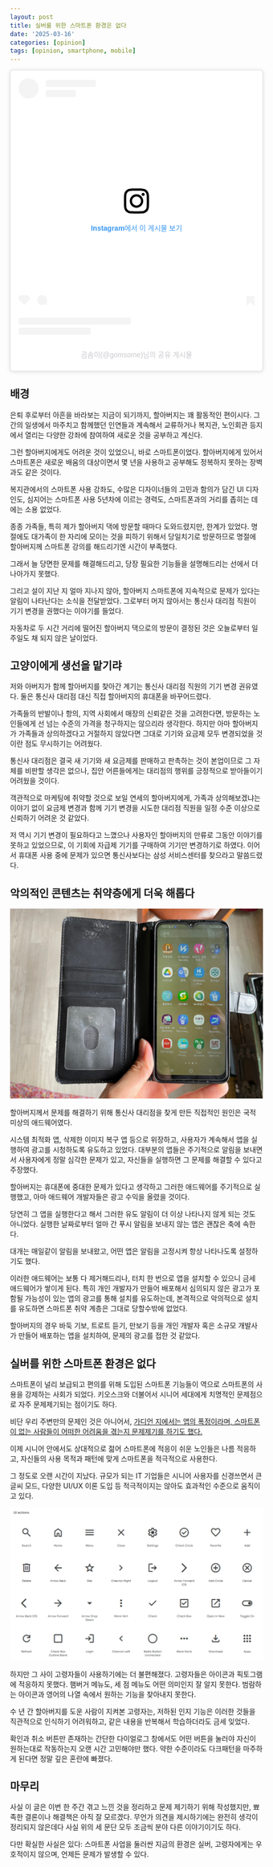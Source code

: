 ```yaml
---
layout: post
title: 실버를 위한 스마트폰 환경은 없다
date: '2025-03-16'
categories: [opinion]
tags: [opinion, smartphone, mobile]
---
```


<blockquote class="instagram-media" data-instgrm-permalink="https://www.instagram.com/p/DHryNUgyzzW/?utm_source=ig_embed&amp;utm_campaign=loading" data-instgrm-version="14" style=" background:#FFF; border:0; border-radius:3px; box-shadow:0 0 1px 0 rgba(0,0,0,0.5),0 1px 10px 0 rgba(0,0,0,0.15); margin: 1px; max-width:540px; min-width:326px; padding:0; width:99.375%; width:-webkit-calc(100% - 2px); width:calc(100% - 2px);"><div style="padding:16px;"> <a href="https://www.instagram.com/p/DHryNUgyzzW/?utm_source=ig_embed&amp;utm_campaign=loading" style=" background:#FFFFFF; line-height:0; padding:0 0; text-align:center; text-decoration:none; width:100%;" target="_blank"> <div style=" display: flex; flex-direction: row; align-items: center;"> <div style="background-color: #F4F4F4; border-radius: 50%; flex-grow: 0; height: 40px; margin-right: 14px; width: 40px;"></div> <div style="display: flex; flex-direction: column; flex-grow: 1; justify-content: center;"> <div style=" background-color: #F4F4F4; border-radius: 4px; flex-grow: 0; height: 14px; margin-bottom: 6px; width: 100px;"></div> <div style=" background-color: #F4F4F4; border-radius: 4px; flex-grow: 0; height: 14px; width: 60px;"></div></div></div><div style="padding: 19% 0;"></div> <div style="display:block; height:50px; margin:0 auto 12px; width:50px;"><svg width="50px" height="50px" viewBox="0 0 60 60" version="1.1" xmlns="https://www.w3.org/2000/svg" xmlns:xlink="https://www.w3.org/1999/xlink"><g stroke="none" stroke-width="1" fill="none" fill-rule="evenodd"><g transform="translate(-511.000000, -20.000000)" fill="#000000"><g><path d="M556.869,30.41 C554.814,30.41 553.148,32.076 553.148,34.131 C553.148,36.186 554.814,37.852 556.869,37.852 C558.924,37.852 560.59,36.186 560.59,34.131 C560.59,32.076 558.924,30.41 556.869,30.41 M541,60.657 C535.114,60.657 530.342,55.887 530.342,50 C530.342,44.114 535.114,39.342 541,39.342 C546.887,39.342 551.658,44.114 551.658,50 C551.658,55.887 546.887,60.657 541,60.657 M541,33.886 C532.1,33.886 524.886,41.1 524.886,50 C524.886,58.899 532.1,66.113 541,66.113 C549.9,66.113 557.115,58.899 557.115,50 C557.115,41.1 549.9,33.886 541,33.886 M565.378,62.101 C565.244,65.022 564.756,66.606 564.346,67.663 C563.803,69.06 563.154,70.057 562.106,71.106 C561.058,72.155 560.06,72.803 558.662,73.347 C557.607,73.757 556.021,74.244 553.102,74.378 C549.944,74.521 548.997,74.552 541,74.552 C533.003,74.552 532.056,74.521 528.898,74.378 C525.979,74.244 524.393,73.757 523.338,73.347 C521.94,72.803 520.942,72.155 519.894,71.106 C518.846,70.057 518.197,69.06 517.654,67.663 C517.244,66.606 516.755,65.022 516.623,62.101 C516.479,58.943 516.448,57.996 516.448,50 C516.448,42.003 516.479,41.056 516.623,37.899 C516.755,34.978 517.244,33.391 517.654,32.338 C518.197,30.938 518.846,29.942 519.894,28.894 C520.942,27.846 521.94,27.196 523.338,26.654 C524.393,26.244 525.979,25.756 528.898,25.623 C532.057,25.479 533.004,25.448 541,25.448 C548.997,25.448 549.943,25.479 553.102,25.623 C556.021,25.756 557.607,26.244 558.662,26.654 C560.06,27.196 561.058,27.846 562.106,28.894 C563.154,29.942 563.803,30.938 564.346,32.338 C564.756,33.391 565.244,34.978 565.378,37.899 C565.522,41.056 565.552,42.003 565.552,50 C565.552,57.996 565.522,58.943 565.378,62.101 M570.82,37.631 C570.674,34.438 570.167,32.258 569.425,30.349 C568.659,28.377 567.633,26.702 565.965,25.035 C564.297,23.368 562.623,22.342 560.652,21.575 C558.743,20.834 556.562,20.326 553.369,20.18 C550.169,20.033 549.148,20 541,20 C532.853,20 531.831,20.033 528.631,20.18 C525.438,20.326 523.257,20.834 521.349,21.575 C519.376,22.342 517.703,23.368 516.035,25.035 C514.368,26.702 513.342,28.377 512.574,30.349 C511.834,32.258 511.326,34.438 511.181,37.631 C511.035,40.831 511,41.851 511,50 C511,58.147 511.035,59.17 511.181,62.369 C511.326,65.562 511.834,67.743 512.574,69.651 C513.342,71.625 514.368,73.296 516.035,74.965 C517.703,76.634 519.376,77.658 521.349,78.425 C523.257,79.167 525.438,79.673 528.631,79.82 C531.831,79.965 532.853,80.001 541,80.001 C549.148,80.001 550.169,79.965 553.369,79.82 C556.562,79.673 558.743,79.167 560.652,78.425 C562.623,77.658 564.297,76.634 565.965,74.965 C567.633,73.296 568.659,71.625 569.425,69.651 C570.167,67.743 570.674,65.562 570.82,62.369 C570.966,59.17 571,58.147 571,50 C571,41.851 570.966,40.831 570.82,37.631"></path></g></g></g></svg></div><div style="padding-top: 8px;"> <div style=" color:#3897f0; font-family:Arial,sans-serif; font-size:14px; font-style:normal; font-weight:550; line-height:18px;">Instagram에서 이 게시물 보기</div></div><div style="padding: 12.5% 0;"></div> <div style="display: flex; flex-direction: row; margin-bottom: 14px; align-items: center;"><div> <div style="background-color: #F4F4F4; border-radius: 50%; height: 12.5px; width: 12.5px; transform: translateX(0px) translateY(7px);"></div> <div style="background-color: #F4F4F4; height: 12.5px; transform: rotate(-45deg) translateX(3px) translateY(1px); width: 12.5px; flex-grow: 0; margin-right: 14px; margin-left: 2px;"></div> <div style="background-color: #F4F4F4; border-radius: 50%; height: 12.5px; width: 12.5px; transform: translateX(9px) translateY(-18px);"></div></div><div style="margin-left: 8px;"> <div style=" background-color: #F4F4F4; border-radius: 50%; flex-grow: 0; height: 20px; width: 20px;"></div> <div style=" width: 0; height: 0; border-top: 2px solid transparent; border-left: 6px solid #f4f4f4; border-bottom: 2px solid transparent; transform: translateX(16px) translateY(-4px) rotate(30deg)"></div></div><div style="margin-left: auto;"> <div style=" width: 0px; border-top: 8px solid #F4F4F4; border-right: 8px solid transparent; transform: translateY(16px);"></div> <div style=" background-color: #F4F4F4; flex-grow: 0; height: 12px; width: 16px; transform: translateY(-4px);"></div> <div style=" width: 0; height: 0; border-top: 8px solid #F4F4F4; border-left: 8px solid transparent; transform: translateY(-4px) translateX(8px);"></div></div></div> <div style="display: flex; flex-direction: column; flex-grow: 1; justify-content: center; margin-bottom: 24px;"> <div style=" background-color: #F4F4F4; border-radius: 4px; flex-grow: 0; height: 14px; margin-bottom: 6px; width: 224px;"></div> <div style=" background-color: #F4F4F4; border-radius: 4px; flex-grow: 0; height: 14px; width: 144px;"></div></div></a><p style=" color:#c9c8cd; font-family:Arial,sans-serif; font-size:14px; line-height:17px; margin-bottom:0; margin-top:8px; overflow:hidden; padding:8px 0 7px; text-align:center; text-overflow:ellipsis; white-space:nowrap;"><a href="https://www.instagram.com/p/DHryNUgyzzW/?utm_source=ig_embed&amp;utm_campaign=loading" style=" color:#c9c8cd; font-family:Arial,sans-serif; font-size:14px; font-style:normal; font-weight:normal; line-height:17px; text-decoration:none;" target="_blank">곰솜이(@gomsome)님의 공유 게시물</a></p></div></blockquote>
<script async src="//www.instagram.com/embed.js"></script>

## 배경

은퇴 후로부터 아흔을 바라보는 지금이 되기까지, 할아버지는 꽤 활동적인 편이시다. 그간의 일생에서 마주치고 함께했던 인연들과 계속해서 교류하거나 복지관, 노인회관 등지에서 열리는 다양한 강좌에 참여하여 새로운 것을 공부하고 계신다.

그런 할아버지에게도 어려운 것이 있었으니, 바로 스마트폰이었다. 할아버지에게 있어서 스마트폰은 새로운 배움의 대상이면서 몇 년을 사용하고 공부해도 정복하지 못하는 장벽과도 같은 것이다.

복지관에서의 스마트폰 사용 강좌도, 수많은 디자이너들의 고민과 함의가 담긴 UI 디자인도, 심지어는 스마트폰 사용 5년차에 이르는 경력도, 스마트폰과의 거리를 좁히는 데에는 소용 없었다.

종종 가족들, 특히 제가 할아버지 댁에 방문할 때마다 도와드렸지만, 한계가 있었다. 명절에도 대가족이 한 자리에 모이는 것을 피하기 위해서 당일치기로 방문하므로 명절에 할아버지께 스마트폰 강의를 해드리기엔 시간이 부족했다.

그래서 늘 당면한 문제를 해결해드리고, 당장 필요한 기능들을 설명해드리는 선에서 더 나아가지 못했다.

그리고 설이 지난 지 얼마 지나지 않아, 할아버지 스마트폰에 지속적으로 문제가 있다는 알림이 나타난다는 소식을 전달받았다. 그로부터 머지 않아서는 통신사 대리점 직원이 기기 변경을 권했다는 이야기를 들었다.

자동차로 두 시간 거리에 떨어진 할아버지 댁으로의 방문이 결정된 것은 오늘로부터 일주일도 채 되지 않은 날이었다.

## 고양이에게 생선을 맡기랴

저와 아버지가 함께 할아버지를 찾아간 계기는 통신사 대리점 직원의 기기 변경 권유였다. 둘은 통신사 대리점 대신 직접 할아버지의 휴대폰을 바꾸어드렸다.

가족들의 반발이나 항의, 지역 사회에서 매장의 신뢰같은 것을 고려한다면, 방문하는 노인들에게 선 넘는 수준의 가격을 청구하지는 않으리라 생각한다. 하지만 아마 할아버지가 가족들과 상의하겠다고 거절하지 않았다면 그대로 기기와 요금제 모두 변경되었을 것이란 점도 무시하기는 어려웠다.

통신사 대리점은 결국 새 기기와 새 요금제를 판매하고 판촉하는 것이 본업이므로 그 자체를 비판할 생각은 없으나, 집안 어른들에게는 대리점의 행위를 긍정적으로 받아들이기 어려웠을 것이다.

객관적으로 마케팅에 취약할 것으로 보일 연세의 할아버지에게, 가족과 상의해보겠냐는 이야기 없이 요금제 변경과 함께 기기 변경을 시도한 대리점 직원을 일정 수준 이상으로 신뢰하기 어려운 것 같았다.

저 역시 기기 변경이 필요하다고 느꼈으나 사용자인 할아버지의 만류로 그동안 이야기를 못하고 있었으므로, 이 기회에 자급제 기기를 구매하여 기기만 변경하기로 하였다. 이어서 휴대폰 사용 중에 문제가 있으면 통신사보다는 삼성 서비스센터를 찾으라고 말씀드렸다.

## 악의적인 콘텐츠는 취약층에게 더욱 해롭다

![alt text](/static/posts/2025-03-16-there-is-no-smartphone-env-for-silver/image.png)

할아버지께서 문제를 해결하기 위해 통신사 대리점을 찾게 만든 직접적인 원인은 국적 미상의 애드웨어였다.

시스템 최적화 앱, 삭제한 이미지 복구 앱 등으로 위장하고, 사용자가 계속해서 앱을 실행하여 광고를 시청하도록 유도하고 있었다. 대부분의 앱들은 주기적으로 알림을 보내면서 사용자에게 정말 심각한 문제가 있고, 자신들을 실행하면 그 문제를 해결할 수 있다고 주장했다.

할아버지는 휴대폰에 중대한 문제가 있다고 생각하고 그러한 애드웨어를 주기적으로 실행했고, 아마 애드웨어 개발자들은 광고 수익을 올렸을 것이다.

당연히 그 앱을 실행한다고 해서 그러한 유도 알림이 더 이상 나타나지 않게 되는 것도 아니었다. 실행한 날짜로부터 얼마 간 푸시 알림을 보내지 않는 앱은 괜찮은 축에 속한다.

대개는 매일같이 알림을 보내왔고, 어떤 앱은 알림을 고정시켜 항상 나타나도록 설정하기도 했다.  

이러한 애드웨어는 보통 다 제거해드리나, 터치 한 번으로 앱을 설치할 수 있으니 금세 애드웨어가 쌓이게 된다. 특히 개인 개발자가 만들어 배포해서 심의되지 않은 광고가 포함될 가능성이 있는 앱의 광고를 통해 설치를 유도하는데, 본격적으로 악의적으로 설치를 유도하면 스마트폰 취약 계층은 그대로 당할수밖에 없었다.

할아버지의 경우 바둑 기보, 트로트 듣기, 만보기 등을 개인 개발자 혹은 소규모 개발사가 만들어 배포하는 앱을 설치하여, 문제의 광고를 접한 것 같았다.

## 실버를 위한 스마트폰 환경은 없다

스마트폰이 널리 보급되고 편의를 위해 도입된 스마트폰 기능들이 역으로 스마트폰의 사용을 강제하는 사회가 되었다. 키오스크와 더불어서 시니어 세대에게 치명적인 문제점으로 자주 문제제기되는 점이기도 하다.  

비단 우리 주변만의 문제인 것은 아니어서, [가디언 지에서는 앱의 폭정이라며, 스마트폰이 없는 사람들이 어떠한 어려움을 겪는지 문제제기를 하기도 했다.](https://www.theguardian.com/money/2025/feb/22/the-tyranny-of-apps-those-without-smartphones-are-unfairly-penalised-say-campaigners)

이제 시니어 안에서도 상대적으로 젊어 스마트폰에 적응이 쉬운 노인들은 나름 적응하고, 자신들의 사용 목적과 패턴에 맞게 스마트폰을 적극적으로 사용한다.

그 정도로 오랜 시간이 지났다. 규모가 되는 IT 기업들은 시니어 사용자를 신경쓰면서 큰 글씨 모드, 다양한 UI/UX 이론 도입 등 적극적이지는 않아도 효과적인 수준으로 움직이고 있다.

![Material Icons](/static/posts/2025-03-16-there-is-no-smartphone-env-for-silver/material-icons.png)

하지만 그 사이 고령자들이 사용하기에는 더 불편해졌다. 고령자들은 아이콘과 픽토그램에 적응하지 못했다. 햄버거 메뉴도, 세 점 메뉴도 어떤 의미인지 잘 알지 못한다. 범람하는 아이콘과 영어의 나열 속에서 원하는 기능을 찾아내지 못한다.

수 년 간 할아버지를 도운 사람이 지켜본 고령자는, 저하된 인지 기능은 이러한 것들을 직관적으로 인식하기 어려워하고, 같은 내용을 반복해서 학습하더라도 금세 잊었다.  

확인과 취소 버튼만 존재하는 간단한 다이얼로그 창에서도 어떤 버튼을 눌러야 자신이 원하는대로 작동하는지 오랜 시간 고민해야만 했다. 약한 수준이라도 다크패턴을 마주하게 된다면 정말 깊은 혼란에 빠졌다.  

## 마무리

사실 이 글은 이번 한 주간 겪고 느낀 것을 정리하고 문제 제기하기 위해 작성했지만, 뾰족한 결론이나 해결책은 아직 잘 모르겠다. 무언가 의견을 제시하기에는 완전히 생각이 정리되지 않은데다 사실 위의 세 문단 모두 조금씩 분야 다른 이야기이기도 하다.  

다만 확실한 사실은 있다: 스마트폰 사업을 둘러싼 지금의 환경은 실버, 고령자에게는 우호적이지 않으며, 언제든 문제가 발생할 수 있다.  
